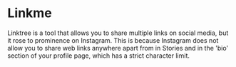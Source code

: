 # Linkme

Linktree is a tool that allows you to share multiple links on social media, 
but it rose to prominence on Instagram. This is because Instagram does not 
allow you to share web links anywhere apart from in Stories and in the 'bio' 
section of your profile page, which has a strict character limit.
